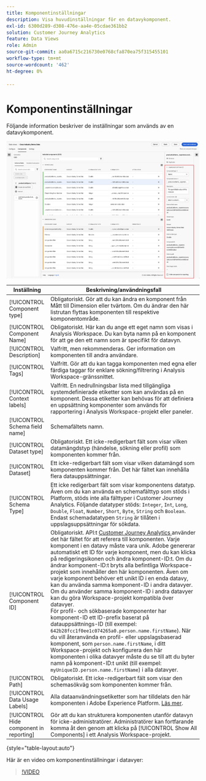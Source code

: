 ```yaml
---
title: Komponentinställningar
description: Visa huvudinställningar för en datavykomponent.
exl-id: 6300d289-d308-476e-aa4e-05cdae361bb2
solution: Customer Journey Analytics
feature: Data Views
role: Admin
source-git-commit: aa0a6715c216730e0768cfa870ea75f315455101
workflow-type: tm+mt
source-wordcount: '462'
ht-degree: 0%

---
```


# Komponentinställningar

Följande information beskriver de inställningar som används av en datavykomponent.

![Komponentinställningar som beskrivs i det här avsnittet](../assets/component-settings.png)

| Inställning | Beskrivning/användningsfall |
| --- | --- |
| [!UICONTROL Component type] | Obligatoriskt. Gör att du kan ändra en komponent från Mått till Dimension eller tvärtom. Om du ändrar den här listrutan flyttas komponenten till respektive komponentområde. |
| [!UICONTROL Component Name] | Obligatoriskt. Här kan du ange ett eget namn som visas i Analysis Workspace. Du kan byta namn på en komponent för att ge den ett namn som är specifikt för datavyn. |
| [!UICONTROL Description] | Valfritt, men rekommenderas. Ger information om komponenten till andra användare. |
| [!UICONTROL Tags] | Valfritt. Gör att du kan tagga komponenten med egna eller färdiga taggar för enklare sökning/filtrering i Analysis Workspace-gränssnittet. |
| [!UICONTROL Context labels] | Valfritt. En nedrullningsbar lista med tillgängliga systemdefinierade etiketter som kan användas på en komponent. Dessa etiketter kan behövas för att definiera en uppsättning komponenter som används för rapportering i Analysis Workspace-projekt eller paneler. |
| [!UICONTROL Schema field name] | Schemafältets namn. |
| [!UICONTROL Dataset type] | Obligatoriskt. Ett icke-redigerbart fält som visar vilken datamängdstyp (händelse, sökning eller profil) som komponenten kommer från. |
| [!UICONTROL Dataset] | Ett icke-redigerbart fält som visar vilken datamängd som komponenten kommer från. Det här fältet kan innehålla flera datauppsättningar. |
| [!UICONTROL Schema Type] | Ett icke redigerbart fält som visar komponentens datatyp. Även om du kan använda en schemafälttyp som stöds i Platform, stöds inte alla fälttyper i Customer Journey Analytics. Följande datatyper stöds: `Integer`, `Int`, `Long`, `Double`, `Float`, `Number`, `Short`, `Byte`, `String` och `Boolean`. Endast schemadatatypen `String` är tillåten i uppslagsuppsättningar för sökdata. |
| [!UICONTROL Component ID] | Obligatoriskt. API:t [Customer Journey Analytics ](https://adobe.io/cja-apis/docs) använder det här fältet för att referera till komponenten. Varje komponent i en datavy måste vara unik. Adobe genererar automatiskt ett ID för varje komponent, men du kan klicka på redigeringsikonen och ändra komponent-ID:t. Om du ändrar komponent-ID:t bryts alla befintliga Workspace-projekt som innehåller den här komponenten. Även om varje komponent behöver ett unikt ID i en enda datavy, kan du använda samma komponent-ID i andra datavyer. Om du använder samma komponent-ID i andra datavyer kan du göra Workspace-projekt kompatibla över datavyer. <br/>För profil- och sökbaserade komponenter har komponent-ID ett ID-prefix baserat på datauppsättnings-ID (till exempel: `642b28fcc1f0ee1c074265a0.person.name.firstName`). När du vill återanvända en profil- eller uppslagsbaserad komponent, som `person.name.firstName`, i ditt Workspace-projekt och konfigurera den här komponenten i olika datavyer måste du se till att du byter namn på komponent-ID:t unikt (till exempel: `myUniqueID.person.name.firstName`) i alla datavyer. |
| [!UICONTROL Path] | Obligatoriskt. Ett icke-redigerbart fält som visar den schemasökväg som komponenten kommer från. |
| [!UICONTROL Data Usage Labels] | Alla dataanvändningsetiketter som har tilldelats den här komponenten i Adobe Experience Platform. [Läs mer](/help/data-views/data-governance.md). |
| [!UICONTROL Hide component in reporting] | Gör att du kan strukturera komponenten utanför datavyn för icke-administratörer. Administratörer kan fortfarande komma åt den genom att klicka på [!UICONTROL Show All Components] i ett Analysis Workspace-projekt. |

{style="table-layout:auto"}

Här är en video om komponentinställningar i datavyer:

>[!VIDEO](https://video.tv.adobe.com/v/333112/?quality=12)
